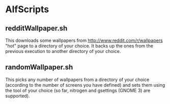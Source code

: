 AlfScripts
==========
redditWallpaper.sh
------------------
This downloads some wallpapers from http://www.reddit.com/r/wallpapers "hot" page to a directory of your choice. It backs up the ones from the previous execution to another directory of your choice.

randomWallpaper.sh
--------------------
This picks any number of wallpapers from a directory of your choice (according to the number of screens you have defined) and sets them using the tool of your choice (so far, nitrogen and gsettings (GNOME 3) are supported).
